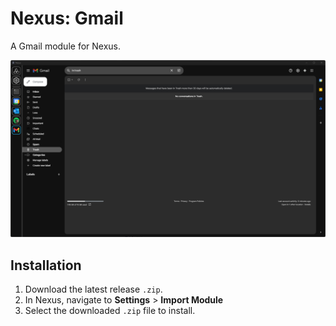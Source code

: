 # Nexus: Gmail

A Gmail module for Nexus.

![alt text](repo-assets/image.png)

## Installation
1. Download the latest release `.zip`. 
2. In Nexus, navigate to **Settings** > **Import Module**
3. Select the downloaded `.zip` file to install.
